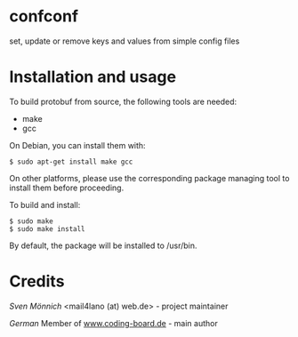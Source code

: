 confconf
=========

set, update or remove keys and values from simple config files


Installation and usage
======================

To build protobuf from source, the following tools are needed:

  * make
  * gcc

On Debian, you can install them with:

    $ sudo apt-get install make gcc

On other platforms, please use the corresponding package managing tool to
install them before proceeding.

To build and install:

    $ sudo make
    $ sudo make install

By default, the package will be installed to /usr/bin.



Credits
=======
*Sven Mönnich* \<mail4lano (at) web.de\> - project maintainer

*German* Member of www.coding-board.de - main author

